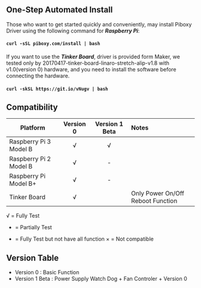 ## One-Step Automated Install
Those who want to get started quickly and conveniently, may install Piboxy Driver using the following command for ***Raspberry Pi***:

#### `curl -sSL piboxy.com/install | bash`

If you want to use the ***Tinker Board***, driver is provided form Maker, we tested only by 20170417-tinker-board-linaro-stretch-alip-v1.8 with v1.0(version 0) hardware, and you need to install the software before connecting the hardware.

#### `curl -skSL https://git.io/vNugv | bash`


## Compatibility

Platform|Version 0|Version 1 Beta|Notes
------------------ | :----------: | :----------: | :---------
Raspberry Pi 3 Model B|√|√|
Raspberry Pi 2 Model B |√|-|
Raspberry Pi Model B+|√|-|
Tinker Board |√||Only Power On/Off Reboot Function

√ = Fully Test
- = Partially Test
* = Fully Test but not have all function
× = Not compatible

## Version Table

 - Version 0 : Basic Function
 - Version 1 Beta : Power Supply Watch Dog + Fan Controler + Version 0
